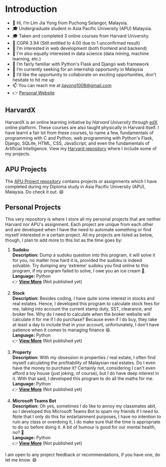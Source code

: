 # Introduction
- 👋 Hi, I’m Lim Jia Yong from Puchong Selangor, Malaysia.
- 🎓 Undergraduate student in Asia Pacific University (APU) Malaysia.
- 🎓 Taken and completed 3 online courses from Harvard University.
- 💯 CGPA 3.94 (Still entitled to 4.00 due to 1 unconfirmed result)
- 👀 I’m interested in web development (both frontend and backend)
- 👀 I'm also equally interested in data science (data mining, machine learning, etc.)
- 🌱 I’m fairly familiar with Python's Flask and Django web framework
- 💞️ I’m currently seeking for an internship opportunity in Malaysia
- 💞️ I’d like the opportunity to collaborate on exciting opportunities, don't hesitate to hit me up
- 📫 You can reach me at jiayong1008@gmail.com
- 👉 [Personal Website](https://limjiayong.wordpress.com/)

## HarvardX
HarvardX is an online learning initiative by *Harvard University* through [edX](https://www.edx.org/school/harvardx) online platform. These courses are also taught physically in Harvard itself. I have learnt a fair lot from these courses, to name a few, fundamentals of programming with C and Python, web programming with Python's Flask, Django, SQLite, HTML, CSS, JavaScript, and even the fundamentals of Artificial Intelligence. View my [Harvard repository](https://github.com/jiayong1008/harvardx) where I include some of my projects.  

## APU Projects
The [APU Project repository](https://github.com/jiayong1008/apu) contains projects or assignments which I have completed during my Diploma study in Asia Pacific University (APU), Malaysia. Do check it out. 😄

## Personal Projects
This very repository is where I store all my personal projects that are neither Harvard nor APU's assignment. Each project are unique from each other and are developed when I have the need to automate something or find myself interested in a certain project. All my projects are listed as below, though, I plan to add more to this list as the time goes by:

1. **Sudoku**  
**Description:** Dump a sudoku question into this program, it will solve it for you, no matter how hard it is, provided the sudoku is indeed solvable. Try dumping any 'extreme' sudoku you find online to this program, if my program failed to solve, I owe you an ice cream 🍦.  
**Language:** Python  
:point_right: **[View More]()** (Not published yet)  

2. **Stock**  
**Description:** Besides coding, I have quite some interest in stocks and real estates. Hence, I developed this program to calculate stock fees for me, taking into account the current stamp duty, SST, clearance, and broker fee. Why do I need to calculate when the broker website will calculate it for me if I do purchase? Because even if I do buy, they take at least a day to include that in your account, unfortunately, I don't have patience when it comes to managing finance 😆.  
**Language:** Python  
:point_right: **[View More]()** (Not published yet)  

3. **Property**  
**Description:** With my obsession in properties / real estate, I often find myself calculating the profitability of Malaysian real estates. Do I even have the money to purchase it? Certainly not, considering I can't even afford a toy house (just joking, of course), but I do have deep interest in it. With that said, I developed this program to do all the maths for me.  
**Language:** Python  
:point_right: **[View More]()** (Not published yet)  

4. **Microsoft Teams Bot**  
**Description:** Oh yes, sometimes I do like to annoy my classmates abit, so I developed this Microsoft Teams Bot to spam my friends if I need to. Note that I only do this for entartainment purposes, I have no intention to ruin any class or overdoing it, I do make sure that the time is appropriate to do so before doing it. A bit of humour is good for our mental health, no? 👀  
**Language:** Python  
:point_right: **[View More]()** (Not published yet)  

I am open to any project feedback or recommendations, if you have one, do let me know. 😄

<!---
jiayong1008/jiayong1008 is a ✨ special ✨ repository because its `README.md` (this file) appears on your GitHub profile.
You can click the Preview link to take a look at your changes.
--->
